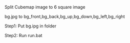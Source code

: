 Split Cubemap image to 6 square image

bg.jpg to bg_front,bg_back,bg_up,bg_down,bg_left,bg_right



Step1: Put bg.ipg in folder

Step2: Run run.bat
